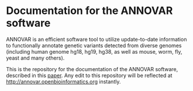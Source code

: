 # Documentation for the ANNOVAR software

ANNOVAR is an efficient software tool to utilize update-to-date information to functionally annotate genetic variants detected from diverse genomes (including human genome hg18, hg19, hg38, as well as mouse, worm, fly, yeast and many others).

This is the repository for the documentation of the ANNOVAR software, described in this [paper](http://nar.oxfordjournals.org/content/38/16/e164). Any edit to this repository will be reflected at http://annovar.openbioinformatics.org instantly.

